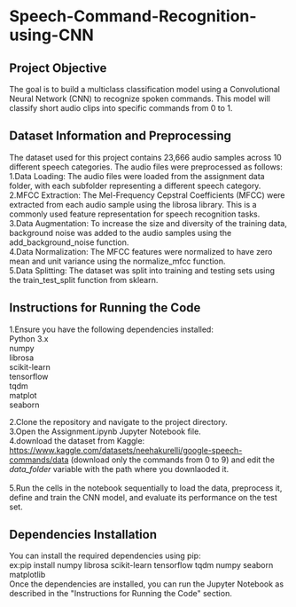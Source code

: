 # Speech-Command-Recognition-using-CNN

## Project Objective
The goal is to build a multiclass classification model using a Convolutional Neural Network (CNN) to recognize spoken commands. This model will classify short audio clips into specific commands from 0 to 1.
## Dataset Information and Preprocessing
The dataset used for this project contains 23,666 audio samples across 10 different speech categories. The audio files were preprocessed as follows:
1.Data Loading: The audio files were loaded from the assignment data folder, with each subfolder representing a different speech category. <br>
2.MFCC Extraction: The Mel-Frequency Cepstral Coefficients (MFCC) were extracted from each audio sample using the librosa library. This is a commonly used feature representation for speech recognition tasks.<br>
3.Data Augmentation: To increase the size and diversity of the training data, background noise was added to the audio samples using the add_background_noise function.<br>
4.Data Normalization: The MFCC features were normalized to have zero mean and unit variance using the normalize_mfcc function.<br>
5.Data Splitting: The dataset was split into training and testing sets using the train_test_split function from sklearn.<br>

## Instructions for Running the Code<br>

1.Ensure you have the following dependencies installed:<br>
  Python 3.x<br>
  numpy<br>
  librosa<br>
  scikit-learn<br>
  tensorflow<br>
  tqdm<br>
  matplot<br>
  seaborn<br>

2.Clone the repository and navigate to the project directory.<br>
3.Open the Assignment.ipynb Jupyter Notebook file.<br>
4.download the dataset from Kaggle: https://www.kaggle.com/datasets/neehakurelli/google-speech-commands/data (download only the commands from 0 to 9) and edit the *data_folder* variable with the path where you downlaoded it. <br>
<br>
5.Run the cells in the notebook sequentially to load the data, preprocess it, define and train the CNN model, and evaluate its performance on the test set. <br>

## Dependencies Installation<br>
You can install the required dependencies using pip:<br>
ex:pip install numpy librosa scikit-learn tensorflow tqdm numpy seaborn matplotlib<br>
Once the dependencies are installed, you can run the Jupyter Notebook as described in the "Instructions for Running the Code" section.<br>
